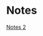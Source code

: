 # Notes

[Notes 2](https://docs.google.com/document/d/12O_sNMhplIr0fd7CSwJShb9d6Dga77gv/edit?usp=sharing&ouid=102189640680844426038&rtpof=true&sd=true)
